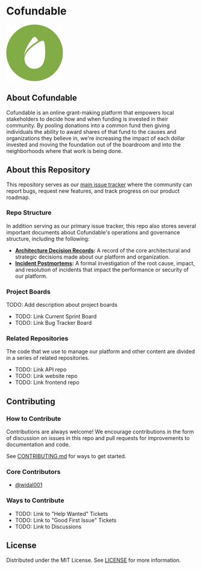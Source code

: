 # Cofundable

<img src="static/logo.png" alt="Cofundable logo" width="150" height="150" />


## About Cofundable

Cofundable is an online grant-making platform that empowers local stakeholders to decide how and when funding is invested in their community. By pooling donations into a common fund then giving individuals the ability to award shares of that fund to the causes and organizations they believe in, we're increasing the impact of each dollar invested and moving the foundation out of the boardroom and into the neighborhoods where that work is being done.

## About this Repository

This repository serves as our [main issue tracker](https://github.com/cofundable/cofundable/issues) where the community can report bugs, request new features, and track progress on our product roadmap.

### Repo Structure

In addition serving as our primary issue tracker, this repo also stores several important documents about Cofundable's operations and governance structure, including the following:

- **[Architecture Decision Records](adr):** A record of the core architectural and strategic decisions made about our platform and organization.
- **[Incident Postmortems](postmortem):** A formal investigation of the root cause, impact, and resolution of incidents that impact the performance or security of our platform.

### Project Boards

TODO: Add description about project boards

- TODO: Link Current Sprint Board
- TODO: Link Bug Tracker Board

### Related Repositories

The code that we use to manage our platform and other content are divided in a series of related repositories.

- TODO: Link API repo
- TODO: Link website repo
- TODO: Link frontend repo

## Contributing

### How to Contribute

Contributions are always welcome! We encourage contributions in the form of discussion on issues in this repo and pull requests for improvements to documentation and code.

See [CONTRIBUTING.md](CONTRIBUTING.md) for ways to get started.

### Core Contributors

- [@widal001](https://github.com/widal001)

### Ways to Contribute

- TODO: Link to "Help Wanted" Tickets
- TODO: Link to "Good First Issue" Tickets
- TODO: Link to Discussions

## License

Distributed under the MIT License. See [LICENSE](LICENSE) for more information.
